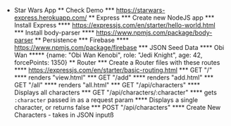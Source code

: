 * Star Wars App
** Check Demo
*** https://starwars-express.herokuapp.com/
** Express
*** Create new NodeJS app
*** Install Express
**** https://expressjs.com/en/starter/hello-world.html
*** Install body-parser
**** https://www.npmjs.com/package/body-parser
** Persistence
*** Firebase
**** https://www.npmjs.com/package/firebase
*** JSON Seed Data
**** Obi Wan
***** {name: "Obi Wan Kenobi", role: "Jedi Knight", age: 42, forcePoints: 1350}
** Router
*** Create a Router files with these routes
**** https://expressjs.com/en/starter/basic-routing.html
*** GET "/"
**** renders "view.html"
*** GET "/add"
**** renders "add.html"
*** GET "/all"
**** renders "all.html"
*** GET "/api/characters"
**** Displays all characters
*** GET "/api/characters/:character"
**** gets `:character` passed in as a request param
**** Displays a single character, or returns false
*** POST "/api/characters"
**** Create New Characters - takes in JSON inputß

